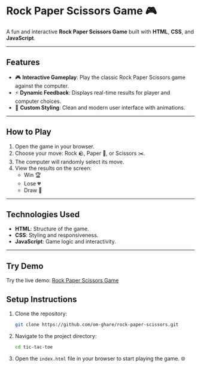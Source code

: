 # Rock Paper Scissors Game 🎮

A fun and interactive **Rock Paper Scissors Game** built with **HTML**, **CSS**, and **JavaScript**.

---

## Features
- 🎮 **Interactive Gameplay**: Play the classic Rock Paper Scissors game against the computer.
- ⚡ **Dynamic Feedback**: Displays real-time results for player and computer choices.
- 🎨 **Custom Styling**: Clean and modern user interface with animations.

---

## How to Play
1. Open the game in your browser.
2. Choose your move: Rock 🪨, Paper 📄, or Scissors ✂️.
3. The computer will randomly select its move.
4. View the results on the screen:
   - Win 🏆
   - Lose 💔
   - Draw 🤝

---

## Technologies Used
- **HTML**: Structure of the game.
- **CSS**: Styling and responsiveness.
- **JavaScript**: Game logic and interactivity.

---

## Try Demo
Try the live demo: [Rock Paper Scissors Game](https://om-ghare.github.io/rock-paper-scissors/)

## Setup Instructions
1. Clone the repository:
   ```bash
   git clone https://github.com/om-ghare/rock-paper-scissors.git

2. Navigate to the project directory:
   ```bash
   cd tic-tac-toe

3. Open the ``` index.html ``` file in your browser to start playing the game. 🌐

